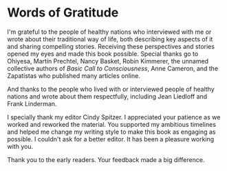 # Words of Gratitude

I'm grateful to the people of healthy nations who interviewed with me or wrote about their traditional way of life, both describing key aspects of it and sharing compelling stories. Receiving these perspectives and stories opened my eyes and made this book possible. Special thanks go to Ohiyesa, Martín Prechtel, Nancy Basket, Robin Kimmerer, the unnamed collective authors of _Basic Call to Consciousness_, Anne Cameron, and the Zapatistas who published many articles online.

And thanks to the people who lived with or interviewed people of healthy nations and wrote about them respectfully, including Jean Liedloff and Frank Linderman.

I specially thank my editor Cindy Spitzer. I appreciated your patience as we worked and reworked the material. You supported my ambitious timelines and helped me change my writing style to make this book as engaging as possible. I couldn't ask for a better editor. It has been a pleasure working with you.

Thank you to the early readers. Your feedback made a big difference.